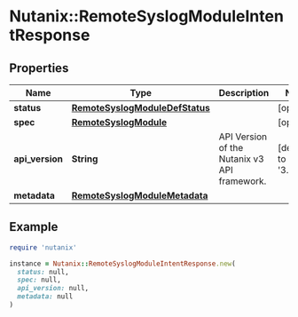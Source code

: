 # Nutanix::RemoteSyslogModuleIntentResponse

## Properties

| Name | Type | Description | Notes |
| ---- | ---- | ----------- | ----- |
| **status** | [**RemoteSyslogModuleDefStatus**](RemoteSyslogModuleDefStatus.md) |  | [optional] |
| **spec** | [**RemoteSyslogModule**](RemoteSyslogModule.md) |  | [optional] |
| **api_version** | **String** | API Version of the Nutanix v3 API framework. | [default to &#39;3.1.0&#39;] |
| **metadata** | [**RemoteSyslogModuleMetadata**](RemoteSyslogModuleMetadata.md) |  |  |

## Example

```ruby
require 'nutanix'

instance = Nutanix::RemoteSyslogModuleIntentResponse.new(
  status: null,
  spec: null,
  api_version: null,
  metadata: null
)
```

